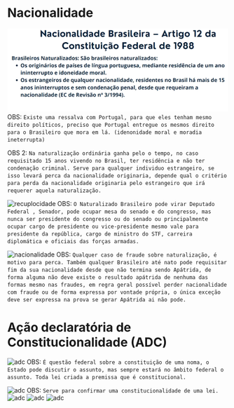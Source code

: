 # Nacionalidade

![naturalidade](img/img1.png)
OBS:
``` Existe uma ressalva com Portugal, para que eles tenham mesmo direito políticos, preciso que Portugal entregue os mesmos direito para o Brasileiro que mora em lá. (idenonidade moral e moradia ineterrupta) ```

OBS 2:
``` Na naturalização ordinária ganha pelo o tempo, no caso requisitado 15 anos vivendo no Brasil, ter residência e não ter condenação criminal. Serve para qualquer individuo estrangeiro, se isso levará perca da nacionalidade originaria, depende qual o critério para perda da nacionalidade originaria pelo estrangeiro que irá requerer aquela naturalização.  ```

![recuplocidade](img/img2.png)
OBS:
``` O Naturalizado Brasileiro pode virar Deputado Federal , Senador, pode ocupar mesa do senado e do congresso, mas nunca ser presidente do congresso ou do senado ou principalmente ocupar cargo de presidente ou vice-presidente mesmo vale para presidente da república, cargo de ministro do STF, carreira diplomática e oficiais das forças armadas.  ```

![nacionalidade](img/img3.png)
OBS:
``` Qualquer caso de fraude sobre naturalização, é motivo para perca. Também qualquer Brasileiro até nato pode requisitar fim da sua nacionalidade desde que não termina sendo Apátrida, de forma alguma não deve existe o resultado apátrida de nenhuma das formas mesmo nas fraudes, em regra geral possível perder nacionalidade com fraude ou de forma expressa por vontade própria, o única exceção deve ser expressa na prova se gerar Apátrida ai não pode.  ```

# Ação declaratória de Constitucionalidade (ADC) 
![adc](img/img4.png)
OBS:
``` É questão federal sobre a constituição de uma noma, o Estado pode discutir o assunto, mas sempre estará no âmbito federal o assunto. Toda lei criada a premissa que é constitucional. ```

![adc](img/img5.png)
OBS:
``` Serve para confirmar uma constitucionalidade de uma lei.  ```
![adc](img/img6.png)
![adc](img/img7.png)
![adc](img/img8.png)


<!--

![exemplo](img/img.png)
OBS:
``` exemplo  ```

-->